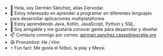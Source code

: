 - 👋 Hola, soy Germán Sánchez, alias Gerxodar.
- 👀 Estoy interesado en aprender a programar en diferentes lenguajes para desarrollar aplicaciones multiplataforma.
- 🌱 Estoy aprendiendo Java, Kotlin, JavaScript, Python y SQL.
- 💞️ Soy amigable y me gustaría conocer gente para desarrollar y diseñar
- 📫 Contacta conmigo por correo: german.sanchez.casas@iescelia.org
- 😄 Pronombre: He / Him
- ⚡ Fun fact: Me gusta el fútbol, la play y Messi.

